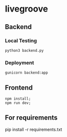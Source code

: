 # livegroove

## Backend
### Local Testing
```
python3 backend.py
```

### Deployment
```
gunicorn backend:app
```

## Frontend
``` 
npm install;
npm run dev;
```

## For requirements
pip install -r requirements.txt
